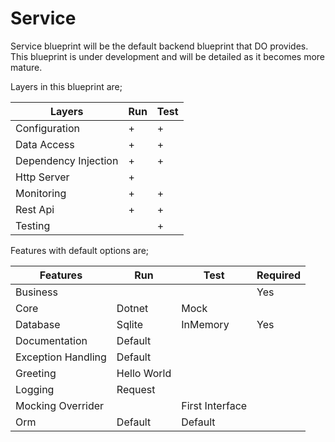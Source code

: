 # Service

Service blueprint will be the default backend blueprint that DO provides. This
blueprint is under development and will be detailed as it becomes more mature.

Layers in this blueprint are;

| Layers               | Run | Test |
| -------------------- | --- | ---- |
| Configuration        | +   | +    |
| Data Access          | +   | +    |
| Dependency Injection | +   | +    |
| Http Server          | +   |      |
| Monitoring           | +   | +    |
| Rest Api             | +   | +    |
| Testing              |     | +    |

Features with default options are;

| Features           | Run         | Test            | Required |
| ------------------ | ----------- | --------------- | -------- |
| Business           |             |                 | Yes      |
| Core               | Dotnet      | Mock            |          |
| Database           | Sqlite      | InMemory        | Yes      |
| Documentation      | Default     |                 |          |
| Exception Handling | Default     |                 |          |
| Greeting           | Hello World |                 |          |
| Logging            | Request     |                 |          |
| Mocking Overrider  |             | First Interface |          |
| Orm                | Default     | Default         |          |
